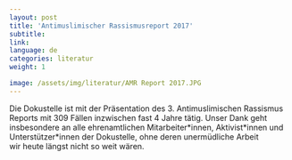 ```yaml
---
layout: post
title: 'Antimuslimischer Rassismusreport 2017'
subtitle:
link:
language: de
categories: literatur
weight: 1

image: /assets/img/literatur/AMR Report 2017.JPG
---
```

Die Dokustelle ist mit der Präsentation des 3. Antimuslimischen Rassismus Reports mit 309 Fällen inzwischen fast 4 Jahre tätig. Unser Dank geht insbesondere an alle ehrenamtlichen Mitarbeiter\*innen, Aktivist\*innen und Unterstützer\*innen der Dokustelle, ohne deren unermüdliche Arbeit wir heute längst nicht so weit wären.